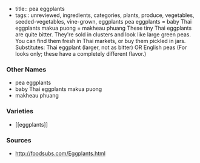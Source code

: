 - title:: pea eggplants
- tags:: unreviewed, ingredients, categories, plants, produce, vegetables, seeded-vegetables, vine-grown, eggplants
pea eggplants = baby Thai eggplants makua puong = makheau phuang These tiny Thai eggplants are quite bitter. They're sold in clusters and look like large green peas. You can find them fresh in Thai markets, or buy them pickled in jars. Substitutes: Thai eggplant (larger, not as bitter) OR English peas (For looks only; these have a completely different flavor.)

### Other Names

* pea eggplants
* baby Thai eggplants makua puong
* makheau phuang

### Varieties

* [[eggplants]]

### Sources
* http://foodsubs.com/Eggplants.html
